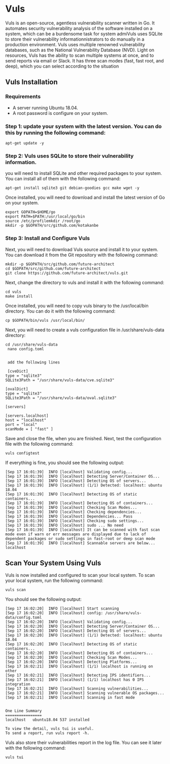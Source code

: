 # Vuls

Vuls is an open-source, agentless vulnerability scanner written in Go. It automates security vulnerability analysis of the software installed on a system, which can be a burdensome task for system admiVuls uses SQLite to store their vulnerability informationnistrators to do manually in a production environment. Vuls uses multiple renowned vulnerability databases, such as the National Vulnerability Database (NVD). Light on resources, Vuls has the ability to scan multiple systems at once, and to send reports via email or Slack. It has three scan modes (fast, fast root, and deep), which you can select according to the situation

## Vuls Installation

### Requirements

* A server running Ubuntu 18.04.
* A root password is configure on your system.

### Step 1: update your system with the latest version. You can do this by running the following command:

```
apt-get update -y
```
### Step 2: Vuls uses SQLite to store their vulnerability information.

you will need to install SQLite and other required packages to your system. You can install all of them with the following command:


```
apt-get install sqlite3 git debian-goodies gcc make wget -y
```
Once installed, you will need to download and install the latest version of Go on your system.

```
export GOPATH=$HOME/go
export PATH=$PATH:/usr/local/go/bin
source /etc/profilemkdir /root/go
mkdir -p $GOPATH/src/github.com/kotakanbe

```
### Step 3: Install and Configure Vuls

Next, you will need to download Vuls source and install it to your system. You can download it from the Git repository with the following command:

```
mkdir -p $GOPATH/src/github.com/future-architect
cd $GOPATH/src/github.com/future-architect
git clone https://github.com/future-architect/vuls.git
```
Next, change the directory to vuls and install it with the following command:

```
cd vuls
make install
```
Once installed, you will need to copy vuls binary to the /usr/local/bin directory. You can do it with the following command:

```
cp $GOPATH/bin/vuls /usr/local/bin/
```
Next, you will need to create a vuls configuration file in /usr/share/vuls-data directory:

```
cd /usr/share/vuls-data
 nano config.toml
 
 
 add the following lines
 
 [cveDict]
type = "sqlite3"
SQLite3Path = "/usr/share/vuls-data/cve.sqlite3"

[ovalDict]
type = "sqlite3"
SQLite3Path = "/usr/share/vuls-data/oval.sqlite3"

[servers]

[servers.localhost]
host = "localhost"
port = "local"
scanMode = [ "fast" ]
```

Save and close the file, when you are finished.
Next, test the configuration file with the following command:

```
vuls configtest
```

If everything is fine, you should see the following output:

```
[Sep 17 16:01:39]  INFO [localhost] Validating config...
[Sep 17 16:01:39]  INFO [localhost] Detecting Server/Container OS... 
[Sep 17 16:01:39]  INFO [localhost] Detecting OS of servers... 
[Sep 17 16:01:39]  INFO [localhost] (1/1) Detected: localhost: ubuntu 18.04
[Sep 17 16:01:39]  INFO [localhost] Detecting OS of static containers... 
[Sep 17 16:01:39]  INFO [localhost] Detecting OS of containers... 
[Sep 17 16:01:39]  INFO [localhost] Checking Scan Modes...
[Sep 17 16:01:39]  INFO [localhost] Checking dependencies...
[Sep 17 16:01:39]  INFO [localhost] Dependencies... Pass
[Sep 17 16:01:39]  INFO [localhost] Checking sudo settings...
[Sep 17 16:01:39]  INFO [localhost] sudo ... No need
[Sep 17 16:01:39]  INFO [localhost] It can be scanned with fast scan mode even if warn or err messages are displayed due to lack of dependent packages or sudo settings in fast-root or deep scan mode
[Sep 17 16:01:39]  INFO [localhost] Scannable servers are below...
localhost 
```

## Scan Your System Using Vuls

Vuls is now installed and configured to scan your local system. To scan your local system, run the following command:

```
vuls scan
```
You should see the following output:

```
[Sep 17 16:02:20]  INFO [localhost] Start scanning
[Sep 17 16:02:20]  INFO [localhost] config: /usr/share/vuls-data/config.toml
[Sep 17 16:02:20]  INFO [localhost] Validating config...
[Sep 17 16:02:20]  INFO [localhost] Detecting Server/Container OS... 
[Sep 17 16:02:20]  INFO [localhost] Detecting OS of servers... 
[Sep 17 16:02:20]  INFO [localhost] (1/1) Detected: localhost: ubuntu 18.04
[Sep 17 16:02:20]  INFO [localhost] Detecting OS of static containers... 
[Sep 17 16:02:20]  INFO [localhost] Detecting OS of containers... 
[Sep 17 16:02:20]  INFO [localhost] Checking Scan Modes... 
[Sep 17 16:02:20]  INFO [localhost] Detecting Platforms... 
[Sep 17 16:02:21]  INFO [localhost] (1/1) localhost is running on other
[Sep 17 16:02:21]  INFO [localhost] Detecting IPS identifiers... 
[Sep 17 16:02:21]  INFO [localhost] (1/1) localhost has 0 IPS integration
[Sep 17 16:02:21]  INFO [localhost] Scanning vulnerabilities... 
[Sep 17 16:02:21]  INFO [localhost] Scanning vulnerable OS packages...
[Sep 17 16:02:21]  INFO [localhost] Scanning in fast mode


One Line Summary
================
localhost	ubuntu18.04	537 installed

To view the detail, vuls tui is useful.
To send a report, run vuls report -h.

```
Vuls also store their vulnerabilities report in the log file. You can see it later with the following command:

```
vuls tui
```













